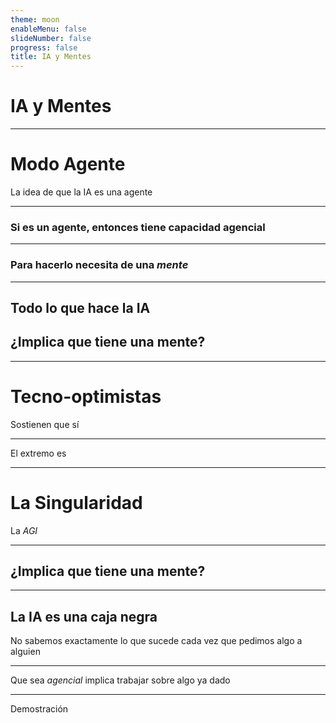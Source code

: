 ```yaml
---
theme: moon
enableMenu: false
slideNumber: false
progress: false
title: IA y Mentes 
---
```


# IA y Mentes

---

# Modo Agente

<!-- Imagenes de termino de agentes -->

La idea de que la IA es una agente

---

### Si es un agente, entonces tiene capacidad agencial

---

### Para hacerlo necesita de una *mente*

---

## Todo lo que hace la IA

## ¿Implica que tiene una mente?

---

# Tecno-optimistas
Sostienen que sí

---

El extremo es

---

# La Singularidad
La $AGI$

---

## ¿Implica que tiene una mente?

---

## La IA es una caja negra

No sabemos exactamente lo que sucede cada vez que pedimos algo a alguien

---

Que sea *agencial* implica trabajar sobre algo ya dado

---

Demostración 